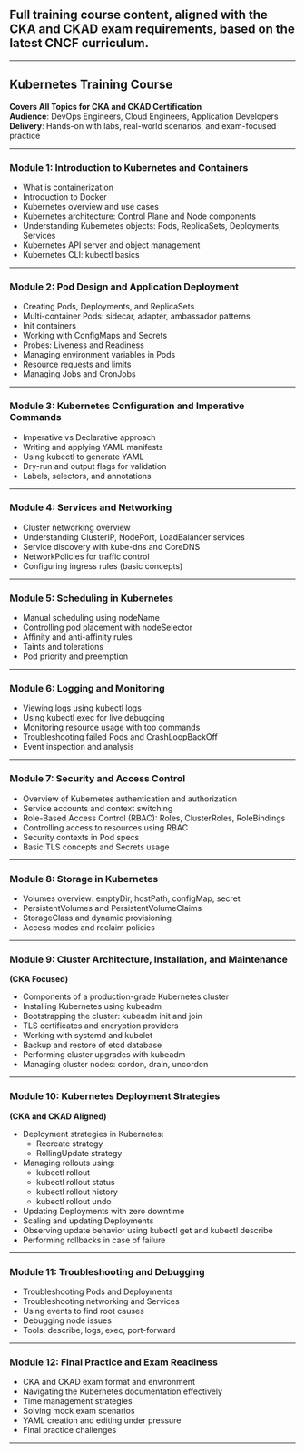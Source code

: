 ##  **Full training course content**, aligned with the **CKA** and **CKAD exam requirements**, based on the latest CNCF curriculum.

---

## **Kubernetes Training Course**  
**Covers All Topics for CKA and CKAD Certification**  
**Audience**: DevOps Engineers, Cloud Engineers, Application Developers  
**Delivery**: Hands-on with labs, real-world scenarios, and exam-focused practice  

---

### **Module 1: Introduction to Kubernetes and Containers**

- What is containerization
- Introduction to Docker
- Kubernetes overview and use cases
- Kubernetes architecture: Control Plane and Node components
- Understanding Kubernetes objects: Pods, ReplicaSets, Deployments, Services
- Kubernetes API server and object management
- Kubernetes CLI: kubectl basics

---

### **Module 2: Pod Design and Application Deployment**

- Creating Pods, Deployments, and ReplicaSets
- Multi-container Pods: sidecar, adapter, ambassador patterns
- Init containers
- Working with ConfigMaps and Secrets
- Probes: Liveness and Readiness
- Managing environment variables in Pods
- Resource requests and limits
- Managing Jobs and CronJobs

---

### **Module 3: Kubernetes Configuration and Imperative Commands**

- Imperative vs Declarative approach
- Writing and applying YAML manifests
- Using kubectl to generate YAML
- Dry-run and output flags for validation
- Labels, selectors, and annotations

---

### **Module 4: Services and Networking**

- Cluster networking overview
- Understanding ClusterIP, NodePort, LoadBalancer services
- Service discovery with kube-dns and CoreDNS
- NetworkPolicies for traffic control
- Configuring ingress rules (basic concepts)

---

### **Module 5: Scheduling in Kubernetes**

- Manual scheduling using nodeName
- Controlling pod placement with nodeSelector
- Affinity and anti-affinity rules
- Taints and tolerations
- Pod priority and preemption

---

### **Module 6: Logging and Monitoring**

- Viewing logs using kubectl logs
- Using kubectl exec for live debugging
- Monitoring resource usage with top commands
- Troubleshooting failed Pods and CrashLoopBackOff
- Event inspection and analysis

---

### **Module 7: Security and Access Control**

- Overview of Kubernetes authentication and authorization
- Service accounts and context switching
- Role-Based Access Control (RBAC): Roles, ClusterRoles, RoleBindings
- Controlling access to resources using RBAC
- Security contexts in Pod specs
- Basic TLS concepts and Secrets usage

---

### **Module 8: Storage in Kubernetes**

- Volumes overview: emptyDir, hostPath, configMap, secret
- PersistentVolumes and PersistentVolumeClaims
- StorageClass and dynamic provisioning
- Access modes and reclaim policies

---

### **Module 9: Cluster Architecture, Installation, and Maintenance**  
**(CKA Focused)**

- Components of a production-grade Kubernetes cluster
- Installing Kubernetes using kubeadm
- Bootstrapping the cluster: kubeadm init and join
- TLS certificates and encryption providers
- Working with systemd and kubelet
- Backup and restore of etcd database
- Performing cluster upgrades with kubeadm
- Managing cluster nodes: cordon, drain, uncordon

---

### **Module 10: Kubernetes Deployment Strategies**  
**(CKA and CKAD Aligned)**

- Deployment strategies in Kubernetes:
  - Recreate strategy
  - RollingUpdate strategy
- Managing rollouts using:
  - kubectl rollout
  - kubectl rollout status
  - kubectl rollout history
  - kubectl rollout undo
- Updating Deployments with zero downtime
- Scaling and updating Deployments
- Observing update behavior using kubectl get and kubectl describe
- Performing rollbacks in case of failure

---

### **Module 11: Troubleshooting and Debugging**

- Troubleshooting Pods and Deployments
- Troubleshooting networking and Services
- Using events to find root causes
- Debugging node issues
- Tools: describe, logs, exec, port-forward

---

### **Module 12: Final Practice and Exam Readiness**

- CKA and CKAD exam format and environment
- Navigating the Kubernetes documentation effectively
- Time management strategies
- Solving mock exam scenarios
- YAML creation and editing under pressure
- Final practice challenges

---

